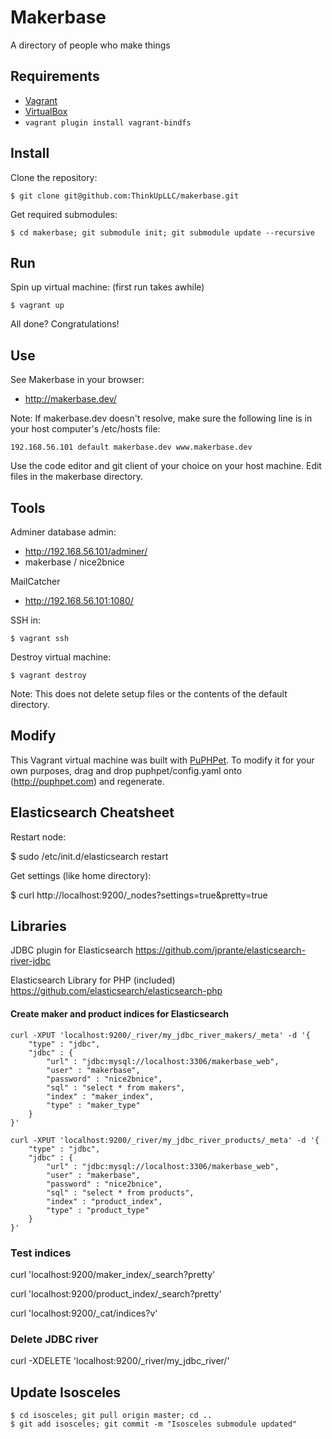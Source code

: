 # Makerbase

A directory of people who make things

## Requirements

* [Vagrant](https://vagrantup.com)
* [VirtualBox](https://www.virtualbox.org/)
* ```vagrant plugin install vagrant-bindfs```

## Install

Clone the repository:

    $ git clone git@github.com:ThinkUpLLC/makerbase.git

Get required submodules:

    $ cd makerbase; git submodule init; git submodule update --recursive

## Run

Spin up virtual machine: (first run takes awhile)

    $ vagrant up

All done? Congratulations!

## Use

See Makerbase in your browser:

* http://makerbase.dev/

Note: If makerbase.dev doesn't resolve, make sure the following line is in your host computer's /etc/hosts file:

    192.168.56.101 default makerbase.dev www.makerbase.dev

Use the code editor and git client of your choice on your host machine. Edit files in the makerbase directory.

## Tools

Adminer database admin:

* http://192.168.56.101/adminer/
* makerbase / nice2bnice

MailCatcher

* http://192.168.56.101:1080/

SSH in:

    $ vagrant ssh

Destroy virtual machine:

    $ vagrant destroy

Note:  This does not delete setup files or the contents of the default directory.

## Modify

This Vagrant virtual machine was built with [PuPHPet](http://puphpet.com). To modify it for your own purposes, drag and drop puphpet/config.yaml onto (http://puphpet.com) and regenerate.

## Elasticsearch Cheatsheet

Restart node:

$ sudo /etc/init.d/elasticsearch restart

Get settings (like home directory):

$ curl http://localhost:9200/_nodes?settings=true&pretty=true

## Libraries

JDBC plugin for Elasticsearch https://github.com/jprante/elasticsearch-river-jdbc

Elasticsearch Library for PHP (included) https://github.com/elasticsearch/elasticsearch-php

#### Create maker and product indices for Elasticsearch

    curl -XPUT 'localhost:9200/_river/my_jdbc_river_makers/_meta' -d '{
        "type" : "jdbc",
        "jdbc" : {
            "url" : "jdbc:mysql://localhost:3306/makerbase_web",
            "user" : "makerbase",
            "password" : "nice2bnice",
            "sql" : "select * from makers",
            "index" : "maker_index",
            "type" : "maker_type"
        }
    }'

    curl -XPUT 'localhost:9200/_river/my_jdbc_river_products/_meta' -d '{
        "type" : "jdbc",
        "jdbc" : {
            "url" : "jdbc:mysql://localhost:3306/makerbase_web",
            "user" : "makerbase",
            "password" : "nice2bnice",
            "sql" : "select * from products",
            "index" : "product_index",
            "type" : "product_type"
        }
    }'

### Test indices

curl 'localhost:9200/maker_index/_search?pretty'

curl 'localhost:9200/product_index/_search?pretty'

curl 'localhost:9200/_cat/indices?v'

### Delete JDBC river

curl -XDELETE 'localhost:9200/_river/my_jdbc_river/'

## Update Isosceles

    $ cd isosceles; git pull origin master; cd ..
    $ git add isosceles; git commit -m "Isosceles submodule updated"

